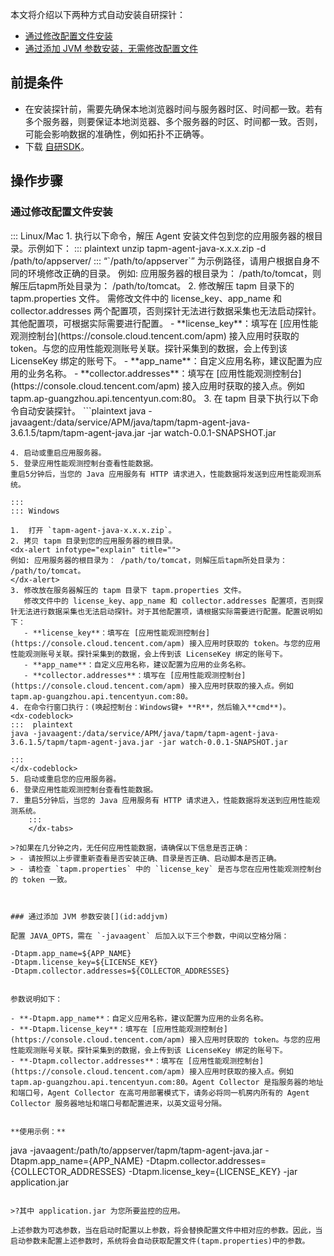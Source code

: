 
本文将介绍以下两种方式自动安装自研探针：

- [通过修改配置文件安装](#conf)
- [通过添加 JVM 参数安装，无需修改配置文件](#addjvm)

## 前提条件

- 在安装探针前，需要先确保本地浏览器时间与服务器时区、时间都一致。若有多个服务器，则要保证本地浏览器、多个服务器的时区、时间都一致。否则，可能会影响数据的准确性，例如拓扑不正确等。
- 下载  [自研SDK](https://apm-sdk-1258344699.cos.ap-guangzhou.myqcloud.com/tapm-agent-java-3.6.1.5.zip)。

## 操作步骤
### 通过修改配置文件安装[](id:conf)


<dx-tabs>
::: Linux/Mac
1. 执行以下命令，解压 Agent 安装文件包到您的应用服务器的根目录。示例如下：
<dx-codeblock>
:::  plaintext
unzip tapm-agent-java-x.x.x.zip -d /path/to/appserver/
:::
</dx-codeblock><dx-alert infotype="explain" title="">
“`/path/to/appserver`” 为示例路径，请用户根据自身不同的环境修改正确的目录。
例如: 应用服务器的根目录为： /path/to/tomcat，则解压后tapm所处目录为： /path/to/tomcat。
</dx-alert>
2. 修改解压 tapm 目录下的 tapm.properties 文件。
	需修改文件中的 license_key、app_name 和 collector.addresses 两个配置项，否则探针无法进行数据采集也无法启动探针。其他配置项，可根据实际需要进行配置。
	- **license_key**：填写在 [应用性能观测控制台](https://console.cloud.tencent.com/apm) 接入应用时获取的 token。与您的应用性能观测账号关联。探针采集到的数据，会上传到该 LicenseKey 绑定的账号下。
	- **app_name**：自定义应用名称，建议配置为应用的业务名称。
	- **collector.addresses**：填写在 [应用性能观测控制台](https://console.cloud.tencent.com/apm) 接入应用时获取的接入点。例如 tapm.ap-guangzhou.api.tencentyun.com:80。
3. 在 tapm 目录下执行以下命令自动安装探针。
```plaintext
java -javaagent:/data/service/APM/java/tapm/tapm-agent-java-3.6.1.5/tapm/tapm-agent-java.jar -jar watch-0.0.1-SNAPSHOT.jar

```
4. 启动或重启应用服务器。
5. 登录应用性能观测控制台查看性能数据。
重启5分钟后，当您的 Java 应用服务有 HTTP 请求进入，性能数据将发送到应用性能观测系统。

:::
::: Windows

1.  打开 `tapm-agent-java-x.x.x.zip`。
2. 拷贝 tapm 目录到您的应用服务器的根目录。
<dx-alert infotype="explain" title="">
例如: 应用服务器的根目录为： /path/to/tomcat，则解压后tapm所处目录为： /path/to/tomcat。
</dx-alert>
3. 修改放在服务器解压的 tapm 目录下 tapm.properties 文件。
   修改文件中的 license_key、app_name 和 collector.addresses 配置项，否则探针无法进行数据采集也无法启动探针。对于其他配置项，请根据实际需要进行配置。配置说明如下：
   - **license_key**：填写在 [应用性能观测控制台](https://console.cloud.tencent.com/apm) 接入应用时获取的 token。与您的应用性能观测账号关联。探针采集到的数据，会上传到该 LicenseKey 绑定的账号下。
   - **app_name**：自定义应用名称，建议配置为应用的业务名称。
   - **collector.addresses**：填写在 [应用性能观测控制台](https://console.cloud.tencent.com/apm) 接入应用时获取的接入点。例如 tapm.ap-guangzhou.api.tencentyun.com:80。
4. 在命令行窗口执行：(唤起控制台：Windows键+ **R**，然后输入**cmd**)。
<dx-codeblock>
:::  plaintext
java -javaagent:/data/service/APM/java/tapm/tapm-agent-java-3.6.1.5/tapm/tapm-agent-java.jar -jar watch-0.0.1-SNAPSHOT.jar

:::
</dx-codeblock>
5. 启动或重启您的应用服务器。
6. 登录应用性能观测控制台查看性能数据。
7. 重启5分钟后，当您的 Java 应用服务有 HTTP 请求进入，性能数据将发送到应用性能观测系统。
    :::
    </dx-tabs>

>?如果在几分钟之内，无任何应用性能数据，请确保以下信息是否正确：
> - 请按照以上步骤重新查看是否安装正确、目录是否正确、启动脚本是否正确。
> - 请检查 `tapm.properties` 中的 `license_key` 是否与您在应用性能观测控制台的 token 一致。



### 通过添加 JVM 参数安装[](id:addjvm)

配置 JAVA_OPTS，需在 `-javaagent` 后加入以下三个参数，中间以空格分隔：
```
	-Dtapm.app_name=${APP_NAME}
	-Dtapm.license_key=${LICENSE_KEY}
	-Dtapm.collector.addresses=${COLLECTOR_ADDRESSES}
```

参数说明如下：

- **-Dtapm.app_name**：自定义应用名称，建议配置为应用的业务名称。
- **-Dtapm.license_key**：填写在 [应用性能观测控制台](https://console.cloud.tencent.com/apm) 接入应用时获取的 token。与您的应用性能观测账号关联。探针采集到的数据，会上传到该 LicenseKey 绑定的账号下。
- **-Dtapm.collector.addresses**：填写在 [应用性能观测控制台](https://console.cloud.tencent.com/apm) 接入应用时获取的接入点。例如 tapm.ap-guangzhou.api.tencentyun.com:80。Agent Collector 是指服务器的地址和端口号，Agent Collector 在高可用部署模式下，请务必将同一机房内所有的 Agent Collector 服务器地址和端口号都配置进来，以英文逗号分隔。


**使用示例：**

```
java -javaagent:/path/to/appserver/tapm/tapm-agent-java.jar  -Dtapm.app_name={APP_NAME} -Dtapm.collector.addresses={COLLECTOR_ADDRESSES} -Dtapm.license_key={LICENSE_KEY} -jar application.jar
```

>?其中 application.jar 为您所要监控的应用。

上述参数为可选参数，当在启动时配置以上参数，将会替换配置文件中相对应的参数。因此，当启动参数未配置上述参数时，系统将会自动获取配置文件(tapm.properties)中的参数。
